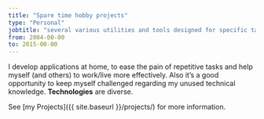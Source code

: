 ```yaml
---
title: "Spare time hobby projects"
type: "Personal"
jobtitle: "several various utilities and tools designed for specific tasks at home and at work"
from: 2004-00-00
to: 2015-00-00
---
```


I develop applications at home, to ease the pain of repetitive tasks and help myself (and others) to work/live more effectively. Also it’s a good opportunity to keep myself challenged regarding my unused technical knowledge. **Technologies** are diverse.

See [my Projects]({{ site.baseurl }}/projects/) for more information.
